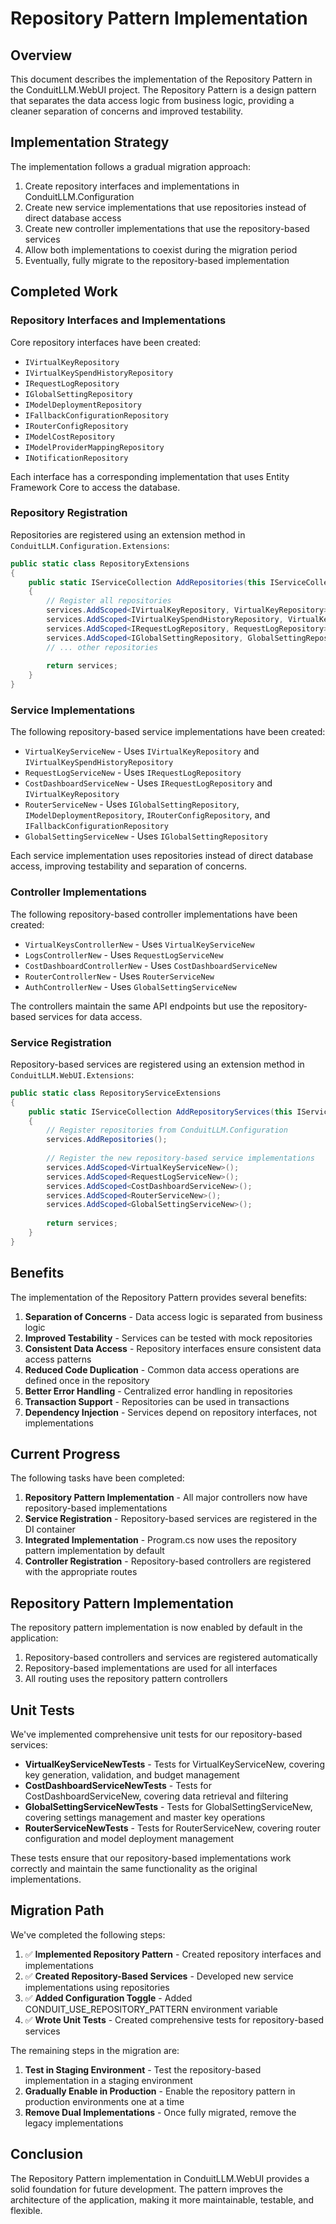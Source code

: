 # Repository Pattern Implementation

## Overview

This document describes the implementation of the Repository Pattern in the ConduitLLM.WebUI project. The Repository Pattern is a design pattern that separates the data access logic from business logic, providing a cleaner separation of concerns and improved testability.

## Implementation Strategy

The implementation follows a gradual migration approach:

1. Create repository interfaces and implementations in ConduitLLM.Configuration
2. Create new service implementations that use repositories instead of direct database access
3. Create new controller implementations that use the repository-based services
4. Allow both implementations to coexist during the migration period
5. Eventually, fully migrate to the repository-based implementation

## Completed Work

### Repository Interfaces and Implementations

Core repository interfaces have been created:

- `IVirtualKeyRepository`
- `IVirtualKeySpendHistoryRepository`
- `IRequestLogRepository`
- `IGlobalSettingRepository`
- `IModelDeploymentRepository`
- `IFallbackConfigurationRepository`
- `IRouterConfigRepository`
- `IModelCostRepository`
- `IModelProviderMappingRepository`
- `INotificationRepository`

Each interface has a corresponding implementation that uses Entity Framework Core to access the database.

### Repository Registration

Repositories are registered using an extension method in `ConduitLLM.Configuration.Extensions`:

```csharp
public static class RepositoryExtensions
{
    public static IServiceCollection AddRepositories(this IServiceCollection services)
    {
        // Register all repositories
        services.AddScoped<IVirtualKeyRepository, VirtualKeyRepository>();
        services.AddScoped<IVirtualKeySpendHistoryRepository, VirtualKeySpendHistoryRepository>();
        services.AddScoped<IRequestLogRepository, RequestLogRepository>();
        services.AddScoped<IGlobalSettingRepository, GlobalSettingRepository>();
        // ... other repositories
        
        return services;
    }
}
```

### Service Implementations

The following repository-based service implementations have been created:

- `VirtualKeyServiceNew` - Uses `IVirtualKeyRepository` and `IVirtualKeySpendHistoryRepository`
- `RequestLogServiceNew` - Uses `IRequestLogRepository`
- `CostDashboardServiceNew` - Uses `IRequestLogRepository` and `IVirtualKeyRepository`
- `RouterServiceNew` - Uses `IGlobalSettingRepository`, `IModelDeploymentRepository`, `IRouterConfigRepository`, and `IFallbackConfigurationRepository`
- `GlobalSettingServiceNew` - Uses `IGlobalSettingRepository`

Each service implementation uses repositories instead of direct database access, improving testability and separation of concerns.

### Controller Implementations

The following repository-based controller implementations have been created:

- `VirtualKeysControllerNew` - Uses `VirtualKeyServiceNew`
- `LogsControllerNew` - Uses `RequestLogServiceNew`
- `CostDashboardControllerNew` - Uses `CostDashboardServiceNew`
- `RouterControllerNew` - Uses `RouterServiceNew`
- `AuthControllerNew` - Uses `GlobalSettingServiceNew`

The controllers maintain the same API endpoints but use the repository-based services for data access.

### Service Registration

Repository-based services are registered using an extension method in `ConduitLLM.WebUI.Extensions`:

```csharp
public static class RepositoryServiceExtensions
{
    public static IServiceCollection AddRepositoryServices(this IServiceCollection services)
    {
        // Register repositories from ConduitLLM.Configuration
        services.AddRepositories();
        
        // Register the new repository-based service implementations
        services.AddScoped<VirtualKeyServiceNew>();
        services.AddScoped<RequestLogServiceNew>();
        services.AddScoped<CostDashboardServiceNew>();
        services.AddScoped<RouterServiceNew>();
        services.AddScoped<GlobalSettingServiceNew>();
        
        return services;
    }
}
```

## Benefits

The implementation of the Repository Pattern provides several benefits:

1. **Separation of Concerns** - Data access logic is separated from business logic
2. **Improved Testability** - Services can be tested with mock repositories
3. **Consistent Data Access** - Repository interfaces ensure consistent data access patterns
4. **Reduced Code Duplication** - Common data access operations are defined once in the repository
5. **Better Error Handling** - Centralized error handling in repositories
6. **Transaction Support** - Repositories can be used in transactions
7. **Dependency Injection** - Services depend on repository interfaces, not implementations

## Current Progress

The following tasks have been completed:

1. **Repository Pattern Implementation** - All major controllers now have repository-based implementations
2. **Service Registration** - Repository-based services are registered in the DI container
3. **Integrated Implementation** - Program.cs now uses the repository pattern implementation by default
4. **Controller Registration** - Repository-based controllers are registered with the appropriate routes

## Repository Pattern Implementation

The repository pattern implementation is now enabled by default in the application:
1. Repository-based controllers and services are registered automatically
2. Repository-based implementations are used for all interfaces
3. All routing uses the repository pattern controllers

## Unit Tests

We've implemented comprehensive unit tests for our repository-based services:

- **VirtualKeyServiceNewTests** - Tests for VirtualKeyServiceNew, covering key generation, validation, and budget management
- **CostDashboardServiceNewTests** - Tests for CostDashboardServiceNew, covering data retrieval and filtering
- **GlobalSettingServiceNewTests** - Tests for GlobalSettingServiceNew, covering settings management and master key operations
- **RouterServiceNewTests** - Tests for RouterServiceNew, covering router configuration and model deployment management

These tests ensure that our repository-based implementations work correctly and maintain the same functionality as the original implementations.

## Migration Path

We've completed the following steps:

1. ✅ **Implemented Repository Pattern** - Created repository interfaces and implementations
2. ✅ **Created Repository-Based Services** - Developed new service implementations using repositories
3. ✅ **Added Configuration Toggle** - Added CONDUIT_USE_REPOSITORY_PATTERN environment variable
4. ✅ **Wrote Unit Tests** - Created comprehensive tests for repository-based services

The remaining steps in the migration are:

1. **Test in Staging Environment** - Test the repository-based implementation in a staging environment
2. **Gradually Enable in Production** - Enable the repository pattern in production environments one at a time
3. **Remove Dual Implementations** - Once fully migrated, remove the legacy implementations

## Conclusion

The Repository Pattern implementation in ConduitLLM.WebUI provides a solid foundation for future development. The pattern improves the architecture of the application, making it more maintainable, testable, and flexible.